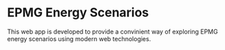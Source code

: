 # EPMG Energy Scenarios

This web app is developed to provide a convinient way of exploring EPMG energy scenarios using modern web technologies.
